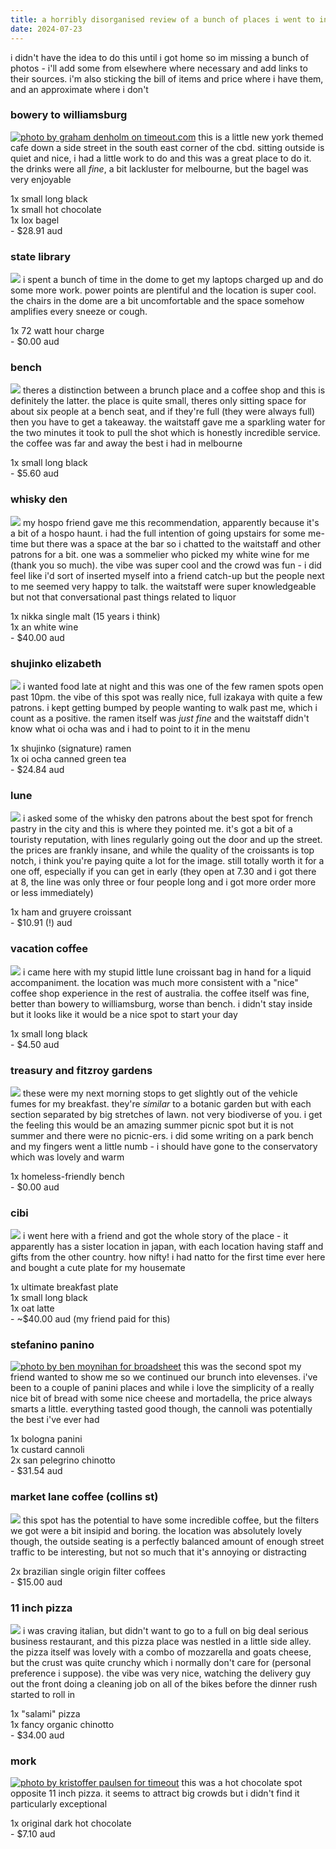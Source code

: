 ```yaml
---
title: a horribly disorganised review of a bunch of places i went to in melbourne this week
date: 2024-07-23
---
```

i didn't have the idea to do this until i got home so im missing a bunch of photos - i'll add some from elsewhere where necessary and add links to their sources. i'm also sticking the bill of items and price where i have them, and an approximate where i don't

### bowery to williamsburg
[![photo by graham denholm on timeout.com](/_assets/img/melbourne/bowery.jpg)](https://www.timeout.com/melbourne/restaurants/bowery-to-williamsburg)
this is a little new york themed cafe down a side street in the south east corner of the cbd. sitting outside is quiet and nice, i had a little work to do and this was a great place to do it. the drinks were all _fine_, a bit lackluster for melbourne, but the bagel was very enjoyable

1x small long black  
1x small hot chocolate  
1x lox bagel  
\- $28.91 aud  

### state library
![](/_assets/img/melbourne/statelibrary.jpg)
i spent a bunch of time in the dome to get my laptops charged up and do some more work. power points are plentiful and the location is super cool. the chairs in the dome are a bit uncomfortable and the space somehow amplifies every sneeze or cough. 

1x 72 watt hour charge  
\- $0.00 aud  

### bench
![](/_assets/img/melbourne/bench.jpg)
theres a distinction between a brunch place and a coffee shop and this is definitely the latter. the place is quite small, theres only sitting space for about six people at a bench seat, and if they're full (they were always full) then you have to get a takeaway. the waitstaff gave me a sparkling water for the two minutes it took to pull the shot which is honestly incredible service. the coffee was far and away the best i had in melbourne

1x small long black  
\- $5.60 aud  

### whisky den
[![](/_assets/img/melbourne/whiskyden.jpg)](https://thecitylane.com/whisky-den-melbourne-cbd-2/)
my hospo friend gave me this recommendation, apparently because it's a bit of a hospo haunt. i had the full intention of going upstairs for some me-time but there was a space at the bar so i chatted to the waitstaff and other patrons for a bit. one was a sommelier who picked my white wine for me (thank you so much). the vibe was super cool and the crowd was fun - i did feel like i'd sort of inserted myself into a friend catch-up but the people next to me seemed very happy to talk. the waitstaff were super knowledgeable but not that conversational past things related to liquor

1x nikka single malt (15 years i think)  
1x an white wine  
\- $40.00 aud  

### shujinko elizabeth

![](/_assets/img/melbourne/shujinko.jpg)
i wanted food late at night and this was one of the few ramen spots open past 10pm. the vibe of this spot was really nice, full izakaya with quite a few patrons. i kept getting bumped by people wanting to walk past me, which i count as a positive. the ramen itself was _just fine_ and the waitstaff didn't know what oi ocha was and i had to point to it in the menu

1x shujinko (signature) ramen  
1x oi ocha canned green tea  
\- $24.84 aud  

### lune
![](/_assets/img/melbourne/lune.jpg)
i asked some of the whisky den patrons about the best spot for french pastry in the city and this is where they pointed me. it's got a bit of a touristy reputation, with lines regularly going out the door and up the street. the prices are frankly insane, and while the quality of the croissants is top notch, i think you're paying quite a lot for the image. still totally worth it for a one off, especially if you can get in early (they open at 7.30 and i got there at 8, the line was only three or four people long and i got more order more or less immediately)

1x ham and gruyere croissant  
\- $10.91 (!) aud  

### vacation coffee
[![](/_assets/img/melbourne/vacation.jpg)](https://www.travelmag.com/articles/coffee-shops-in-melbournes-cbd/)
i came here with my stupid little lune croissant bag in hand for a liquid accompaniment. the location was much more consistent with a "nice" coffee shop experience in the rest of australia. the coffee itself was fine, better than bowery to williamsburg, worse than bench. i didn't stay inside but it looks like it would be a nice spot to start your day

1x small long black  
\- $4.50 aud

### treasury and fitzroy gardens
![](/_assets/img/melbourne/treasurygardens.jpg)
these were my next morning stops to get slightly out of the vehicle fumes for my breakfast. they're _similar_ to a botanic garden but with each section separated by big stretches of lawn. not very biodiverse of you. i get the feeling this would be an amazing summer picnic spot but it is not summer and there were no picnic-ers. i did some writing on a park bench and my fingers went a little numb - i should have gone to the conservatory which was lovely and warm

1x homeless-friendly bench  
\- $0.00 aud  

### cibi
[![](/_assets/img/melbourne/cibi.jpg)](https://www.timeout.com/melbourne/restaurants/cibi)
i went here with a friend and got the whole story of the place - it apparently has a sister location in japan, with each location having staff and gifts from the other country. how nifty! i had natto for the first time ever here and bought a cute plate for my housemate

1x ultimate breakfast plate  
1x small long black  
1x oat latte  
\- ~$40.00 aud (my friend paid for this)  

### stefanino panino
[![photo by ben moynihan for broadsheet](/_assets/img/melbourne/stefanino.jpg)](https://www.broadsheet.com.au/melbourne/food-and-drink/article/first-look-sandwich-superstar-stefanino-panino-rolls-collingwood-yards)
this was the second spot my friend wanted to show me so we continued our brunch into elevenses. i've been to a couple of panini places and while i love the simplicity of a really nice bit of bread with some nice cheese and mortadella, the price always smarts a little. everything tasted good though, the cannoli was potentially the best i've ever had

1x bologna panini  
1x custard cannoli  
2x san pelegrino chinotto  
\- $31.54 aud  

### market lane coffee (collins st)
[![](/_assets/img/melbourne/marketlane.jpg)](https://marketlane.com.au/pages/collins-st-melbourne-cbd-cafe)
this spot has the potential to have some incredible coffee, but the filters we got were a bit insipid and boring. the location was absolutely lovely though, the outside seating is a perfectly balanced amount of enough street traffic to be interesting, but not so much that it's annoying or distracting

2x brazilian single origin filter coffees  
\- $15.00 aud

### 11 inch pizza
![](/_assets/img/melbourne/eleveninch.jpg)
i was craving italian, but didn't want to go to a full on big deal serious business restaurant, and this pizza place was nestled in a little side alley. the pizza itself was lovely with a combo of mozzarella and goats cheese, but the crust was quite crunchy which i normally don't care for (personal preference i suppose). the vibe was very nice, watching the delivery guy out the front doing a cleaning job on all of the bikes before the dinner rush started to roll in

1x "salami" pizza  
1x fancy organic chinotto  
\- $34.00 aud

### mork
[![photo by kristoffer paulsen for timeout](/_assets/img/melbourne/mork.jpg)](https://www.timeout.com/melbourne/restaurants/mork-cbd)
this was a hot chocolate spot opposite 11 inch pizza. it seems to attract big crowds but i didn't find it particularly exceptional

1x original dark hot chocolate  
\- $7.10 aud
